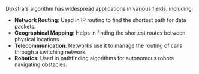 
Dijkstra's algorithm has widespread applications in various fields, including:

- **Network Routing**: Used in IP routing to find the shortest path for data packets.
- **Geographical Mapping**: Helps in finding the shortest routes between physical locations.
- **Telecommunication**: Networks use it to manage the routing of calls through a switching network.
- **Robotics**: Used in pathfinding algorithms for autonomous robots navigating obstacles.